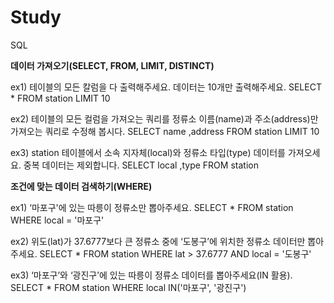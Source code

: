 # Study

SQL

**데이터 가져오기(SELECT, FROM, LIMIT, DISTINCT)**

ex1) 테이블의 모든 칼럼을 다 출력해주세요. 데이터는 10개만 출력해주세요.
      SELECT * 
      FROM station 
      LIMIT 10

ex2) 테이블의 모든 컬럼을 가져오는 쿼리를 정류소 이름(name)과 주소(address)만 가져오는 쿼리로 수정해 봅시다.
      SELECT name
            ,address
      FROM station
      LIMIT 10

ex3) station 테이블에서 소속 지자체(local)와 정류소 타입(type) 데이터를 가져오세요. 중복 데이터는 제외합니다.
      SELECT local
           ,type
      FROM station

**조건에 맞는 데이터 검색하기(WHERE)**

ex1) ‘마포구'에 있는 따릉이 정류소만 뽑아주세요.
      SELECT *
      FROM station
      WHERE local = '마포구'

ex2) 위도(lat)가 37.6777보다 큰 정류소 중에 ‘도봉구’에 위치한 정류소 데이터만 뽑아주세요.
     SELECT *
     FROM station
     WHERE lat > 37.6777
       AND local = '도봉구'

ex3) ‘마포구’와 ‘광진구’에 있는 따릉이 정류소 데이터를 뽑아주세요(IN 활용).
      SELECT *
      FROM station
      WHERE local IN('마포구', '광진구')
  
